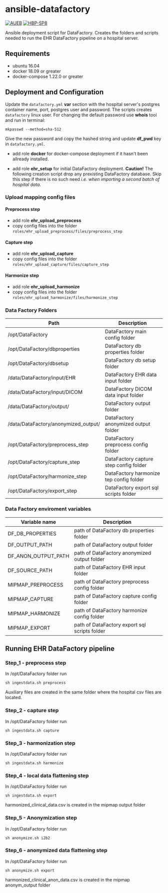 # ansible-datafactory

[![AUEB](https://img.shields.io/badge/AUEB-RC-red.svg)](http://rc.aueb.gr/el/static/home) [![HBP-SP8](https://img.shields.io/badge/HBP-SP8-magenta.svg)](https://www.humanbrainproject.eu/en/follow-hbp/news/category/sp8-medical-informatics-platform/)

Ansible deployment script for DataFactory. Creates the folders and scripts needed to run the EHR DataFactory pipeline on a hospital server.

## Requirements

- ubuntu 16.04
- docker 18.09 or greater
- docker-compose 1.22.0 or greater

## Deployment and Configuration

Update the `datafactory.yml` **var** section with the hospital server's postgres container name, port, postgres user and password. The scripts creates `datafactory`
linux user. For changing the default password use **whois** tool and run in terminal:
```shell
mkpasswd --method=sha-512 
```
Give the new password and copy the hashed string and update **df_pwd** key in `datafactory.yml`.

- add role **docker** for docker-compose deployment if it hasn't been allready installed.

- add role **ehr_setup** for initial DataFactory deployment.
**Caution!** The following creation script drop any prexisting DataFactory database. Skip this step if there is no such need *i.e. when importing a second batch of hospital data.*

### Upload mapping config files

#### Preprocess step

- add role **ehr_upload_preprocess**
- copy config files into the folder `roles/ehr_upload_preprocess/files/preprocess_step`

#### Capture step

- add role **ehr_upload_capture**
- copy config files into the folder `roles/ehr_upload_capture/files/capture_step`


#### Harmonize step

- add role **ehr_upload_harmonize**
- copy config files into the folder `roles/ehr_upload_harmonize/files/harmonize_step`


### Data Factory Folders

| Path                                     | Description                              |
| ---------------------------------------- | ---------------------------------------- |
| /opt/DataFactory                         | DataFactory main config folder           |
| /opt/DataFactory/dbproperties            | DataFactory db properties folder         |
| /opt/DataFactory/dbsetup                 | DataFactory db setup folder              |
| /data/DataFactory/input/EHR              | DataFactory EHR data input folder        |
| /data/DataFactory/input/DICOM            | DataFactory DICOM data input folder      |
| /data/DataFactory/output/                | DataFactory output folder                |
| /data/DataFactory/anonymized_output/     | DataFactory anonymized output folder     |
| /opt/DataFactory/preprocess_step         | DataFactory preprocess config folder     |
| /opt/DataFactory/capture_step            | DataFactory capture step config folder   |
| /opt/DataFactory/harmonize_step          | DataFactory harmonize tep config folder  |
| /opt/DataFactory/export_step             | DataFactory export sql scripts folder    |

### Data Factory enviroment variables

| Variable name            | Description                                    |
| ------------------------ | ---------------------------------------------- |
| DF_DB_PROPERTIES         | path of DataFactory db properties folder       |
| DF_OUTPUT_PATH           | path of DataFactory output folder              |
| DF_ANON_OUTPUT_PATH      | path of DataFactory anonymized output folder   |
| DF_SOURCE_PATH           | path of DataFactory EHR input folder           |
| MIPMAP_PREPROCESS        | path of DataFactory preprocess config folder   |
| MIPMAP_CAPTURE           | path of DataFactory capture config folder      |
| MIPMAP_HARMONIZE         | path of DataFactory harmonize config folder    |
| MIPMAP_EXPORT            | path of DataFactory export sql scripts folder  |


## Running EHR DataFactory pipeline

### Step_1 - preprocess step

In /opt/DataFactory folder run

```shell
sh ingestdata.sh preprocess
```

Auxiliary files are created in the same folder where the hospital csv files are located.

### Step_2 - capture step

In /opt/DataFactory folder run

```shell
sh ingestdata.sh capture
```

### Step_3 - harmonization step

In /opt/DataFactory folder run

```shell
sh ingestdata.sh harmonize
```

### Step_4 - local data flattening step

In /opt/DataFactory folder run

```shell
sh ingestdata.sh export
```

harmonized_clinical_data.csv is created in the mipmap output folder 

### Step_5 - Anonymization step

In /opt/DataFactory folder run

```shell
sh anonymize.sh i2b2
```

### Step_6 - anonymized data flattening step

In /opt/DataFactory folder run

```shell
sh anonymize.sh export
```

harmonized_clinical_anon_data.csv is created in the mipmap anonym_output folder

